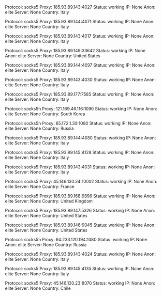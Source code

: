 Protocol: socks5
Proxy: 185.93.89.143:4027
Status: working
IP: None
Anon: elite
Server: None
Country: Italy

Protocol: socks5
Proxy: 185.93.89.144:4071
Status: working
IP: None
Anon: elite
Server: None
Country: Italy

Protocol: socks5
Proxy: 185.93.89.143:4017
Status: working
IP: None
Anon: elite
Server: None
Country: Italy

Protocol: socks5
Proxy: 185.93.89.149:33642
Status: working
IP: None
Anon: elite
Server: None
Country: United States

Protocol: socks5
Proxy: 185.93.89.144:4097
Status: working
IP: None
Anon: elite
Server: None
Country: Italy

Protocol: socks5
Proxy: 185.93.89.143:4030
Status: working
IP: None
Anon: elite
Server: None
Country: Italy

Protocol: socks5
Proxy: 185.93.89.177:7585
Status: working
IP: None
Anon: elite
Server: None
Country: Italy

Protocol: socks5h
Proxy: 121.169.46.116:1090
Status: working
IP: None
Anon: elite
Server: None
Country: South Korea

Protocol: socks5h
Proxy: 85.172.1.30:1080
Status: working
IP: None
Anon: elite
Server: None
Country: Russia

Protocol: socks5
Proxy: 185.93.89.144:4080
Status: working
IP: None
Anon: elite
Server: None
Country: Italy

Protocol: socks5
Proxy: 185.93.89.145:4128
Status: working
IP: None
Anon: elite
Server: None
Country: Italy

Protocol: socks5
Proxy: 185.93.89.143:4031
Status: working
IP: None
Anon: elite
Server: None
Country: Italy

Protocol: socks5
Proxy: 45.146.130.34:10002
Status: working
IP: None
Anon: elite
Server: None
Country: France

Protocol: socks5
Proxy: 185.93.89.168:9896
Status: working
IP: None
Anon: elite
Server: None
Country: United Kingdom

Protocol: socks5
Proxy: 185.93.89.147:5326
Status: working
IP: None
Anon: elite
Server: None
Country: United States

Protocol: socks5
Proxy: 185.93.89.146:9045
Status: working
IP: None
Anon: elite
Server: None
Country: United States

Protocol: socks5h
Proxy: 94.233.120.194:1080
Status: working
IP: None
Anon: elite
Server: None
Country: Russia

Protocol: socks5
Proxy: 185.93.89.143:4024
Status: working
IP: None
Anon: elite
Server: None
Country: Italy

Protocol: socks5
Proxy: 185.93.89.145:4135
Status: working
IP: None
Anon: elite
Server: None
Country: Italy

Protocol: socks5
Proxy: 45.146.130.23:8070
Status: working
IP: None
Anon: elite
Server: None
Country: Chile


